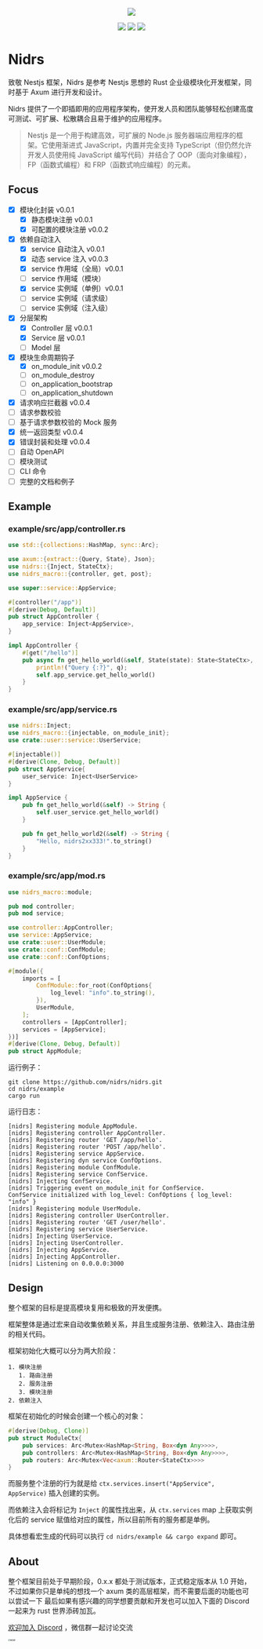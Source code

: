 <div align="center">
  <p><img src="readme.assets/log2.jpg" /></p>
  <p>
    <img src="https://img.shields.io/discord/1223548737075281952?style=for-the-badge" />
    <img src="https://img.shields.io/crates/v/nidrs?style=for-the-badge" />
    <img src="https://img.shields.io/github/license/nidrs/nidrs?style=for-the-badge" />
</p>
</div>

# Nidrs

致敬 Nestjs 框架，Nidrs 是参考 Nestjs 思想的 Rust 企业级模块化开发框架，同时基于 Axum 进行开发和设计。

Nidrs 提供了一个即插即用的应用程序架构，使开发人员和团队能够轻松创建高度可测试、可扩展、松散耦合且易于维护的应用程序。

> Nestjs 是一个用于构建高效，可扩展的 Node.js 服务器端应用程序的框架。它使用渐进式 JavaScript，内置并完全支持 TypeScript（但仍然允许开发人员使用纯 JavaScript 编写代码）并结合了 OOP（面向对象编程），FP（函数式编程）和 FRP（函数式响应编程）的元素。

## Focus

- [x] 模块化封装 v0.0.1
  - [x] 静态模块注册 v0.0.1
  - [x] 可配置的模块注册 v0.0.2
- [x] 依赖自动注入
  - [x] service 自动注入 v0.0.1
  - [x] 动态 service 注入 v0.0.3
  - [x] service 作用域（全局）v0.0.1
  - [ ] service 作用域（模块）
  - [x] service 实例域（单例）v0.0.1
  - [ ] service 实例域（请求级）
  - [ ] service 实例域（注入级）
- [x] 分层架构
  - [x] Controller 层 v0.0.1
  - [x] Service 层 v0.0.1
  - [ ] Model 层
- [x] 模块生命周期钩子
  - [x] on_module_init v0.0.2
  - [ ] on_module_destroy
  - [ ] on_application_bootstrap
  - [ ] on_application_shutdown
- [x] 请求响应拦截器 v0.0.4
- [ ] 请求参数校验
- [ ] 基于请求参数校验的 Mock 服务
- [x] 统一返回类型 v0.0.4
- [x] 错误封装和处理 v0.0.4
- [ ] 自动 OpenAPI
- [ ] 模块测试
- [ ] CLI 命令
- [ ] 完整的文档和例子

## Example

### example/src/app/controller.rs

```rs
use std::{collections::HashMap, sync::Arc};

use axum::{extract::{Query, State}, Json};
use nidrs::{Inject, StateCtx};
use nidrs_macro::{controller, get, post};

use super::service::AppService;

#[controller("/app")]
#[derive(Debug, Default)]
pub struct AppController {
    app_service: Inject<AppService>,
}

impl AppController {
    #[get("/hello")]
    pub async fn get_hello_world(&self, State(state): State<StateCtx>, Query(q): Query<HashMap<String, String>>) -> String {
        println!("Query {:?}", q);
        self.app_service.get_hello_world()
    }
}

```

### example/src/app/service.rs

```rs
use nidrs::Inject;
use nidrs_macro::{injectable, on_module_init};
use crate::user::service::UserService;

#[injectable()]
#[derive(Clone, Debug, Default)]
pub struct AppService{
    user_service: Inject<UserService>
}

impl AppService {
    pub fn get_hello_world(&self) -> String {
        self.user_service.get_hello_world()
    }

    pub fn get_hello_world2(&self) -> String {
        "Hello, nidrs2xx333!".to_string()
    }
}
```

### example/src/app/mod.rs

```rs
use nidrs_macro::module;

pub mod controller;
pub mod service;

use controller::AppController;
use service::AppService;
use crate::user::UserModule;
use crate::conf::ConfModule;
use crate::conf::ConfOptions;

#[module({
    imports = [
        ConfModule::for_root(ConfOptions{
            log_level: "info".to_string(),
        }),
        UserModule,
    ];
    controllers = [AppController];
    services = [AppService];
})]
#[derive(Clone, Debug, Default)]
pub struct AppModule;

```

运行例子：

```shell
git clone https://github.com/nidrs/nidrs.git
cd nidrs/example
cargo run
```

运行日志：

```log
[nidrs] Registering module AppModule.
[nidrs] Registering controller AppController.
[nidrs] Registering router 'GET /app/hello'.
[nidrs] Registering router 'POST /app/hello'.
[nidrs] Registering service AppService.
[nidrs] Registering dyn service ConfOptions.
[nidrs] Registering module ConfModule.
[nidrs] Registering service ConfService.
[nidrs] Injecting ConfService.
[nidrs] Triggering event on_module_init for ConfService.
ConfService initialized with log_level: ConfOptions { log_level: "info" }
[nidrs] Registering module UserModule.
[nidrs] Registering controller UserController.
[nidrs] Registering router 'GET /user/hello'.
[nidrs] Registering service UserService.
[nidrs] Injecting UserService.
[nidrs] Injecting UserController.
[nidrs] Injecting AppService.
[nidrs] Injecting AppController.
[nidrs] Listening on 0.0.0.0:3000
```

## Design

整个框架的目标是提高模块复用和极致的开发便携。

框架整体是通过宏来自动收集依赖关系，并且生成服务注册、依赖注入、路由注册的相关代码。

框架初始化大概可以分为两大阶段：

    1. 模块注册
       1. 路由注册
       2. 服务注册
       3. 模块注册
    2. 依赖注入

框架在初始化的时候会创建一个核心的对象：

```rs
#[derive(Debug, Clone)]
pub struct ModuleCtx{
    pub services: Arc<Mutex<HashMap<String, Box<dyn Any>>>>,
    pub controllers: Arc<Mutex<HashMap<String, Box<dyn Any>>>>,
    pub routers: Arc<Mutex<Vec<axum::Router<StateCtx>>>>
}
```

而服务整个注册的行为就是给 `ctx.services.insert("AppService", AppService)` 插入创建的实例。

而依赖注入会将标记为 `Inject` 的属性找出来，从 `ctx.services` map 上获取实例化后的 service 赋值给对应的属性，所以目前所有的服务都是单例。

具体想看宏生成的代码可以执行 `cd nidrs/example && cargo expand` 即可。

## About

整个框架目前处于早期阶段，0.x.x 都处于测试版本，正式稳定版本从 1.0 开始，不过如果你只是单纯的想找一个 axum 类的高层框架，而不需要后面的功能也可以尝试一下
最后如果有感兴趣的同学想要贡献和开发也可以加入下面的 Discord 一起来为 rust 世界添砖加瓦。

[欢迎加入 Discord](https://discord.gg/gwqKpxvUxU) ，微信群一起讨论交流

<img src="./readme.assets/image.png" alt="微信群" style="zoom: 25%;" />
